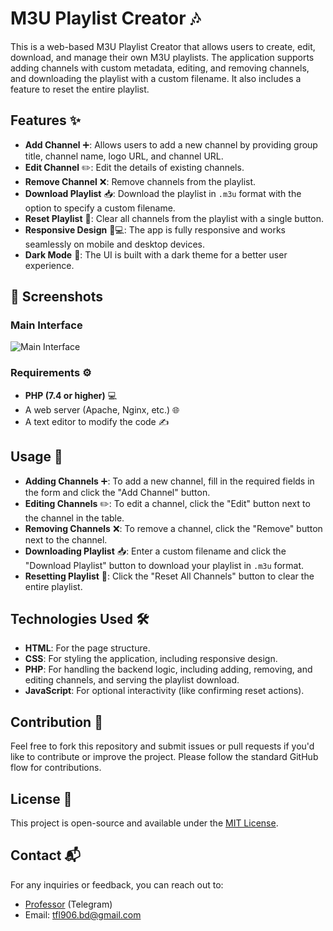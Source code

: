 # M3U Playlist Creator 🎶

This is a web-based M3U Playlist Creator that allows users to create, edit, download, and manage their own M3U playlists. The application supports adding channels with custom metadata, editing, and removing channels, and downloading the playlist with a custom filename. It also includes a feature to reset the entire playlist.

## Features ✨

- **Add Channel** ➕: Allows users to add a new channel by providing group title, channel name, logo URL, and channel URL.
- **Edit Channel** ✏️: Edit the details of existing channels.
- **Remove Channel** ❌: Remove channels from the playlist.
- **Download Playlist** 📥: Download the playlist in `.m3u` format with the option to specify a custom filename.
- **Reset Playlist** 🔄: Clear all channels from the playlist with a single button.
- **Responsive Design** 📱💻: The app is fully responsive and works seamlessly on mobile and desktop devices.
- **Dark Mode** 🌙: The UI is built with a dark theme for a better user experience.

## 📸 Screenshots

### Main Interface
![Main Interface](screenshot1.png)


### Requirements ⚙️

- **PHP (7.4 or higher)** 💻
- A web server (Apache, Nginx, etc.) 🌐
- A text editor to modify the code ✍️

## Usage 📜

- **Adding Channels** ➕: To add a new channel, fill in the required fields in the form and click the "Add Channel" button.
- **Editing Channels** ✏️: To edit a channel, click the "Edit" button next to the channel in the table.
- **Removing Channels** ❌: To remove a channel, click the "Remove" button next to the channel.
- **Downloading Playlist** 📥: Enter a custom filename and click the "Download Playlist" button to download your playlist in `.m3u` format.
- **Resetting Playlist** 🔄: Click the "Reset All Channels" button to clear the entire playlist.

## Technologies Used 🛠️

- **HTML**: For the page structure.
- **CSS**: For styling the application, including responsive design.
- **PHP**: For handling the backend logic, including adding, removing, and editing channels, and serving the playlist download.
- **JavaScript**: For optional interactivity (like confirming reset actions).

## Contribution 🤝

Feel free to fork this repository and submit issues or pull requests if you'd like to contribute or improve the project. Please follow the standard GitHub flow for contributions.

## License 📝

This project is open-source and available under the [MIT License](LICENSE).

## Contact 📬

For any inquiries or feedback, you can reach out to:

- [Professor](https://t.me/professor906) (Telegram)
- Email: [tfl906.bd@gmail.com](mailto:tfl906.bd@gmail.com)
